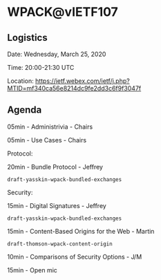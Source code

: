 # WPACK@vIETF107

## Logistics

Date: Wednesday, March 25, 2020

Time: 20:00-21:30 UTC

Location: https://ietf.webex.com/ietf/j.php?MTID=mf340ca56e8214dc9fe2dd3c6f9f3047f

## Agenda

05min - Administrivia - Chairs

05min - Use Cases - Chairs

Protocol:

20min - Bundle Protocol - Jeffrey

    draft-yasskin-wpack-bundled-exchanges

Security:

15min - Digital Signatures - Jeffrey

    draft-yasskin-wpack-bundled-exchanges
    
15min - Content-Based Origins for the Web - Martin

    draft-thomson-wpack-content-origin
    
10min - Comparisons of Security Options - J/M


15min - Open mic
